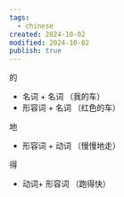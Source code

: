 ```yaml
---
tags:
  - chinese
created: 2024-10-02
modified: 2024-10-02
publish: true
---
```

的
- 名词 + 名词 （我的车）
- 形容词 + 名词 （红色的车）

地
- 形容词 + 动词 （慢慢地走）

得
- 动词+ 形容词 （跑得快）